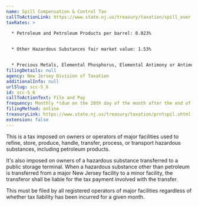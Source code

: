 ```yaml
---
name: Spill Compensation & Control Tax
callToActionLink: https://www.state.nj.us/treasury/taxation/spill_over.shtml
taxRates: >
  
  * Petroleum and Petroleum Products per barrel: 0.023%


  * Other Hazardous Substances fair market value: 1.53%


  * Precious Metals, Elemental Phosphorus, Elemental Antimony or Antimony Trioxide per barrel: 0.023%
filingDetails: null
agency: New Jersey Division of Taxation
additionalInfo: null
urlSlug: scc-5_6
id: scc-5_6
callToActionText: File and Pay
frequency: Monthly *(due on the 20th day of the month after the end of the tax year)*
filingMethod: online
treasuryLink: https://www.state.nj.us/treasury/taxation/prntspil.shtml
extension: false
---
```


This is a tax imposed on owners or operators of major facilities used to refine, store, produce, handle, transfer, process, or transport hazardous substances, including petroleum products.

It's also imposed on owners of a hazardous substance transferred to a public storage terminal. When a hazardous substance other than petroleum is transferred from a major New Jersey facility to a minor facility, the transferor shall be liable for the tax payment involved with the transfer.

This must be filed by all registered operators of major facilities regardless of whether tax liability has been incurred for a given month.
